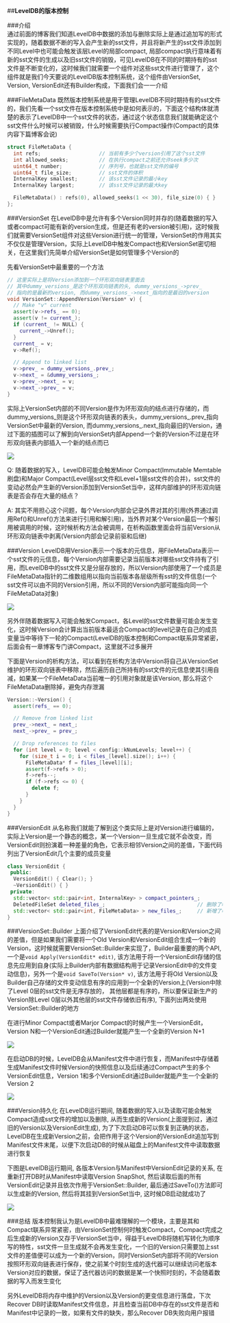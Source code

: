 ##**LevelDB的版本控制**

###介绍  
通过前面的博客我们知道LevelDB中数据的添加与删除实际上是通过追加写的形式实现的，随着数据不断的写入会产生新的sst文件，并且将新产生的sst文件添加到不同Level中也可能会触发该层Level的局部compact, 局部compact执行意味着有新的sst文件的生成以及旧sst文件的销毁，可见LevelDB在不同的时期持有的sst文件是不断变化的，这时候我们就需要一个组件对这些sst文件进行管理了，这个组件就是我们今天要说的LevelDB版本控制系统，这个组件由VersionSet, Version, VersionEdit还有Builder构成，下面我们会一一介绍

###FileMetaData
既然版本控制系统是用于管理LevelDB不同时期持有的sst文件的，我们先看一个sst文件在版本控制系统中是如何表示的，下面这个结构体就清楚的表示了LevelDB中一个sst文件的状态，通过这个状态信息我们就能确定这个sst文件什么时候可以被销毁，什么时候需要执行Compact操作(Compact的具体内容下篇博客会说)

```cpp
struct FileMetaData {
  int refs;                   // 当前有多少个version引用了这个sst文件
  int allowed_seeks;          // 在执行compact之前还允许seek多少次
  uint64_t number;            // 序列号，也就是sst文件的编号
  uint64_t file_size;         // sst文件的体积
  InternalKey smallest;       // 该sst文件记录的最小key
  InternalKey largest;        // 该sst文件记录的最大key

  FileMetaData() : refs(0), allowed_seeks(1 << 30), file_size(0) { }
};
```

###VersionSet
在LevelDB中是允许有多个Version同时并存的(随着数据的写入或者compact可能有新的version生成，但是还有老的version被引用)，这时候我们就需要VersionSet组件对这些Version进行统一的管理，VersionSet的作用其实不仅仅是管理Version，实际上LevelDB中触发Compact也和VersionSet密切相关，在这里我们先简单介绍VersionSet是如何管理多个Version的

先看VersionSet中最重要的一个方法

```cpp
// 这里实际上是将Version添加到一个环形双向链表里面去
// 其中dummy_versions_是这个环形双向链表的头, dummy_versions_->prev_
// 指向的是最新的version, 而dummy_versions_->next_指向的是最旧的version
void VersionSet::AppendVersion(Version* v) {
  // Make "v" current
  assert(v->refs_ == 0);
  assert(v != current_);
  if (current_ != NULL) {
    current_->Unref();
  }
  current_ = v;
  v->Ref();

  // Append to linked list
  v->prev_ = dummy_versions_.prev_;
  v->next_ = &dummy_versions_;
  v->prev_->next_ = v;
  v->next_->prev_ = v;
}
```
实际上VersionSet内部的不同Version是作为环形双向的结点进行存储的，而dummy\_versions\_则是这个环形双向链表的表头，dummy\_versions\_.prev_指向VersionSet中最新的Version, 而dummy\_versions\_.next\_指向最旧的Version，通过下面的插图可以了解到向VersionSet内部Append一个新的Version不过是在环形双向链表内部插入一个新的结点而已

![](https://i.imgur.com/br6l8Zy.png)

Q: 随着数据的写入，LevelDB可能会触发Minor Compact(Immutable Memtable刷盘)和Major Compact(Level层sst文件和Level+1层sst文件的合并)，sst文件的变动必然会产生新的Version添加到VersionSet当中，这样内部维护的环形双向链表是否会存在大量的结点？

A: 其实不用担心这个问题，每个Version内部会记录外界对其的引用(外界通过调用Ref()和Unref()方法来进行引用和解引用)，当外界对某个Version最后一个解引用被调用的时候，这时候析构方法会被调用，在析构函数里面会将当前Version从环形双向链表中剥离(Version内部会记录前驱和后继)


###Version
LevelDB用Version表示一个版本的元信息，用FileMetaData表示一个sst文件的元信息，每个Version内部需要记录当前版本对哪些sst文件持有了引用，而LevelDB中的sst文件又是分层存放的，所以Version内部使用了一个成员是FileMetaData指针的二维数组用以指向当前版本各层级所有sst的文件信息(一个sst文件可以由不同的Version引用，所以不同的Version内部可能指向同一个FileMetaData对象)

![](https://i.imgur.com/hlw40um.png)

另外伴随着数据写入可能会触发Compact，各Level的sst文件数量可能会发生变化，这时候Version会计算出当前版本最适合Compact的level记录在自己的成员变量当中等待下一轮的Compact(LevelDB的版本控制和Compact联系异常紧密，后面会有一章博客专门讲Compact，这里就不过多展开

下面是Version的析构方法，可以看到在析构方法中Version将自己从VersionSet维护的环形双向链表中移除，然后遍历自己所持有的sst文件的元信息使其引用自减，如果某一个FileMetaData当前唯一的引用对象就是该Version, 那么将这个FileMetaData删除掉，避免内存泄漏

```cpp
Version::~Version() {
  assert(refs_ == 0);

  // Remove from linked list
  prev_->next_ = next_;
  next_->prev_ = prev_;

  // Drop references to files
  for (int level = 0; level < config::kNumLevels; level++) {
    for (size_t i = 0; i < files_[level].size(); i++) {
      FileMetaData* f = files_[level][i];
      assert(f->refs > 0);
      f->refs--;
      if (f->refs <= 0) {
        delete f;
      }
    }
  }
}
```

###VersionEdit
从名称我们就能了解到这个类实际上是对Version进行编辑的，实际上Version是一个静态的概念，某一个Version一旦生成它就不会改变，而VersionEdit则扮演着一种差量的角色，它表示相邻Version之间的差值，下面代码列出了VersionEdit几个主要的成员变量

```cpp
class VersionEdit {
 public:
  VersionEdit() { Clear(); }
  ~VersionEdit() { }
 private:
  std::vector< std::pair<int, InternalKey> > compact_pointers_;
  DeletedFileSet deleted_files_;                              // 删除了哪些sst文件
  std::vector< std::pair<int, FileMetaData> > new_files_;     // 新增了哪些sst文件
}
```

###VersionSet::Builder
上面介绍了VersionEdit代表的是Version和Version之间的差值，但是如果我们需要将一个Old Version和VersionEdit组合生成一个新的Version，这时候就需要VersionSet::Builder来实现了，Builder最重要的两个API, 一个是`void Apply(VersionEdit* edit)`, 该方法用于将一个VersionEdit存储的信息先应用到自身(实际上Builder内部有数据结构用于记录VersionEdit中的文件变动信息)，另外一个是`void SaveTo(Version* v)`, 该方法用于将Old Version以及Builder自己存储的文件变动信息有序的应用到一个全新的Version上(Version中除了Level 0层的sst文件是无序存放的， 其他层都是有序的，所以要保证新生产的Version除Level 0层以外其他层的sst文件存储依旧有序), 下面列出两处使用VersionSet::Builder的地方

在进行Minor Compact或者Marjor Compact的时候产生一个VersionEdit，Version N和一个VersionEdit通过Builder就能产生一个全新的Version N+1


![](https://i.imgur.com/FcUHx9G.png)

在启动DB的时候，LevelDB会从Manifest文件中进行恢复，而Manifest中存储着生成Manifest文件时候Version的快照信息以及后续通过Compact产生的多个VersionEdit信息，Version 1和多个VersionEdit通过Builder就能产生一个全新的Version 2

![](https://i.imgur.com/06jsLsl.png)

###Version持久化
在LevelDB运行期间, 随着数据的写入以及读取可能会触发Compact造成sst文件的增加以及删除, 从而生成新的Version(上面提到过，通过旧的Version以及VersionEdit生成), 为了下次启动DB可以恢复到正确的状态， LevelDB在生成新Version之前，会把作用于这个Version的VersionEdit追加写到Manifest文件末尾，以便下次启动DB的时候从磁盘上的Manifest文件中读取数据进行恢复

下图是LevelDB运行期间, 各版本Version与Manifest中VersionEdit记录的关系, 在重新打开DB时从Manifest中读取Version SnapShot, 然后读取后面的所有VersionEdit记录并且依次作用于VersionSet::Builder, 最后通过SaveTo()方法即可以生成新的Version, 然后将其挂到VersionSet当中, 这时候DB启动就成功了

![](https://i.imgur.com/aQ8FFYA.png)

###总结
版本控制我认为是LevelDB中最难理解的一个模块，主要是其和Compact联系异常紧密，由VersionSet控制何时触发Compact，Compact完成之后生成新的Version又存于VersionSet当中，得益于LevelDB将随机写转化为顺序写的特性，sst文件一旦生成就不会再发生变化，一个旧的Version只需要加上sst文件的差值便可以成为一个新的Version，同时VersionSet内部将不同的Version按照环形双向链表进行保存，使之前某个时刻生成的迭代器可以继续访问老版本Version对应的数据，保证了迭代器访问的数据是某一个快照时刻的，不会随着数据的写入而发生变化

另外LevelDB将内存中维护的Version以及Version的更变信息进行落盘，下次Recover DB时读取Manifest文件信息，并且检查当前DB中存在的sst文件是否和Manifest中记录的一致，如果有文件的缺失，那么Recover DB失败向用户报错

